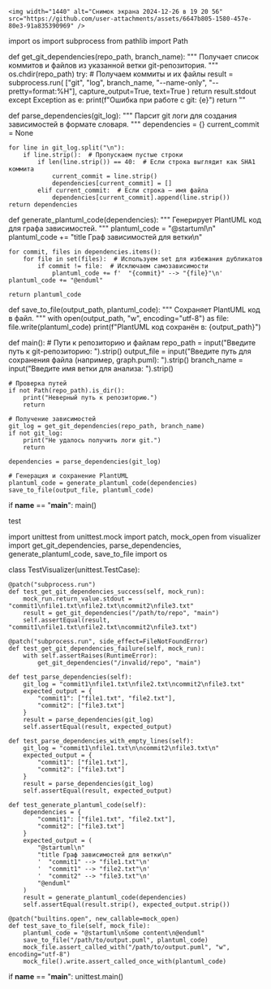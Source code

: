     <img width="1440" alt="Снимок экрана 2024-12-26 в 19 20 56" src="https://github.com/user-attachments/assets/6647b805-1580-457e-80e3-91a835390969" />






import os
import subprocess
from pathlib import Path

def get_git_dependencies(repo_path, branch_name):
    """
    Получает список коммитов и файлов из указанной ветки git-репозитория.
    """
    os.chdir(repo_path)
    try:
        # Получаем коммиты и их файлы
        result = subprocess.run(
            ["git", "log", branch_name, "--name-only", "--pretty=format:%H"],
            capture_output=True, text=True
        )
        return result.stdout
    except Exception as e:
        print(f"Ошибка при работе с git: {e}")
        return ""

def parse_dependencies(git_log):
    """
    Парсит git логи для создания зависимостей в формате словаря.
    """
    dependencies = {}
    current_commit = None

    for line in git_log.split("\n"):
        if line.strip():  # Пропускаем пустые строки
            if len(line.strip()) == 40:  # Если строка выглядит как SHA1 коммита
                current_commit = line.strip()
                dependencies[current_commit] = []
            elif current_commit:  # Если строка — имя файла
                dependencies[current_commit].append(line.strip())
    return dependencies


def generate_plantuml_code(dependencies):
    """
    Генерирует PlantUML код для графа зависимостей.
    """
    plantuml_code = "@startuml\n"
    plantuml_code += "title Граф зависимостей для ветки\n"

    for commit, files in dependencies.items():
        for file in set(files):  # Используем set для избежания дубликатов
            if commit != file:  # Исключаем самозависимости
                plantuml_code += f'  "{commit}" --> "{file}"\n'
    plantuml_code += "@enduml"

    return plantuml_code


def save_to_file(output_path, plantuml_code):
    """
    Сохраняет PlantUML код в файл.
    """
    with open(output_path, "w", encoding="utf-8") as file:
        file.write(plantuml_code)
    print(f"PlantUML код сохранён в: {output_path}")

def main():
    # Пути к репозиторию и файлам
    repo_path = input("Введите путь к git-репозиторию: ").strip()
    output_file = input("Введите путь для сохранения файла (например, graph.puml): ").strip()
    branch_name = input("Введите имя ветки для анализа: ").strip()

    # Проверка путей
    if not Path(repo_path).is_dir():
        print("Неверный путь к репозиторию.")
        return

    # Получение зависимостей
    git_log = get_git_dependencies(repo_path, branch_name)
    if not git_log:
        print("Не удалось получить логи git.")
        return

    dependencies = parse_dependencies(git_log)

    # Генерация и сохранение PlantUML
    plantuml_code = generate_plantuml_code(dependencies)
    save_to_file(output_file, plantuml_code)

if __name__ == "__main__":
    main()

test

import unittest
from unittest.mock import patch, mock_open
from visualizer import get_git_dependencies, parse_dependencies, generate_plantuml_code, save_to_file
import os

class TestVisualizer(unittest.TestCase):

    @patch("subprocess.run")
    def test_get_git_dependencies_success(self, mock_run):
        mock_run.return_value.stdout = "commit1\nfile1.txt\nfile2.txt\ncommit2\nfile3.txt"
        result = get_git_dependencies("/path/to/repo", "main")
        self.assertEqual(result, "commit1\nfile1.txt\nfile2.txt\ncommit2\nfile3.txt")

    @patch("subprocess.run", side_effect=FileNotFoundError)
    def test_get_git_dependencies_failure(self, mock_run):
        with self.assertRaises(RuntimeError):
            get_git_dependencies("/invalid/repo", "main")

    def test_parse_dependencies(self):
        git_log = "commit1\nfile1.txt\nfile2.txt\ncommit2\nfile3.txt"
        expected_output = {
            "commit1": ["file1.txt", "file2.txt"],
            "commit2": ["file3.txt"]
        }
        result = parse_dependencies(git_log)
        self.assertEqual(result, expected_output)

    def test_parse_dependencies_with_empty_lines(self):
        git_log = "commit1\nfile1.txt\n\ncommit2\nfile3.txt\n"
        expected_output = {
            "commit1": ["file1.txt"],
            "commit2": ["file3.txt"]
        }
        result = parse_dependencies(git_log)
        self.assertEqual(result, expected_output)

    def test_generate_plantuml_code(self):
        dependencies = {
            "commit1": ["file1.txt", "file2.txt"],
            "commit2": ["file3.txt"]
        }
        expected_output = (
            "@startuml\n"
            "title Граф зависимостей для ветки\n"
            '  "commit1" --> "file1.txt"\n'
            '  "commit1" --> "file2.txt"\n'
            '  "commit2" --> "file3.txt"\n'
            "@enduml"
        )
        result = generate_plantuml_code(dependencies)
        self.assertEqual(result.strip(), expected_output.strip())

    @patch("builtins.open", new_callable=mock_open)
    def test_save_to_file(self, mock_file):
        plantuml_code = "@startuml\nSome content\n@enduml"
        save_to_file("/path/to/output.puml", plantuml_code)
        mock_file.assert_called_with("/path/to/output.puml", "w", encoding="utf-8")
        mock_file().write.assert_called_once_with(plantuml_code)

if __name__ == "__main__":
    unittest.main()
